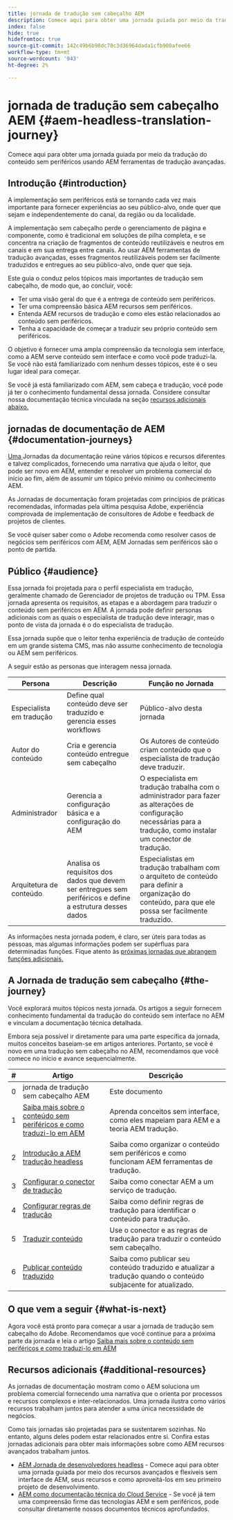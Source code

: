 ```yaml
---
title: jornada de tradução sem cabeçalho AEM
description: Comece aqui para obter uma jornada guiada por meio da tradução do conteúdo sem periféricos usando AEM ferramentas de tradução avançadas.
index: false
hide: true
hidefromtoc: true
source-git-commit: 142c49b6b98dc78c3d36964dada1cfb900afee66
workflow-type: tm+mt
source-wordcount: '943'
ht-degree: 2%

---
```


# jornada de tradução sem cabeçalho AEM {#aem-headless-translation-journey}

Comece aqui para obter uma jornada guiada por meio da tradução do conteúdo sem periféricos usando AEM ferramentas de tradução avançadas.

## Introdução {#introduction}

A implementação sem periféricos está se tornando cada vez mais importante para fornecer experiências ao seu público-alvo, onde quer que sejam e independentemente do canal, da região ou da localidade.

A implementação sem cabeçalho perde o gerenciamento de página e componente, como é tradicional em soluções de pilha completa, e se concentra na criação de fragmentos de conteúdo reutilizáveis e neutros em canais e em sua entrega entre canais. Ao usar AEM ferramentas de tradução avançadas, esses fragmentos reutilizáveis podem ser facilmente traduzidos e entregues ao seu público-alvo, onde quer que seja.

Este guia o conduz pelos tópicos mais importantes de tradução sem cabeçalho, de modo que, ao concluir, você:

* Ter uma visão geral do que é a entrega de conteúdo sem periféricos.
* Ter uma compreensão básica AEM recursos sem periféricos.
* Entenda AEM recursos de tradução e como eles estão relacionados ao conteúdo sem periféricos.
* Tenha a capacidade de começar a traduzir seu próprio conteúdo sem periféricos.

O objetivo é fornecer uma ampla compreensão da tecnologia sem interface, como a AEM serve conteúdo sem interface e como você pode traduzi-la. Se você não está familiarizado com nenhum desses tópicos, este é o seu lugar ideal para começar.

Se você já está familiarizado com AEM, sem cabeça e tradução, você pode já ter o conhecimento fundamental dessa jornada. Considere consultar nossa documentação técnica vinculada na seção [recursos adicionais abaixo.](#additional-resources)

## jornadas de documentação de AEM {#documentation-journeys}

[Uma ](/help/journey-documentation/home.md) Jornadas da documentação reúne vários tópicos e recursos diferentes e talvez complicados, fornecendo uma narrativa que ajuda o leitor, que pode ser novo em AEM, entender e resolver um problema comercial do início ao fim, além de assumir um tópico prévio mínimo ou conhecimento AEM.

As Jornadas de documentação foram projetadas com princípios de práticas recomendadas, informadas pela última pesquisa Adobe, experiência comprovada de implementação de consultores de Adobe e feedback de projetos de clientes.

Se você quiser saber como o Adobe recomenda como resolver casos de negócios sem periféricos com AEM, AEM Jornadas sem periféricos são o ponto de partida.

## Público {#audience}

Essa jornada foi projetada para o perfil especialista em tradução, geralmente chamado de Gerenciador de projetos de tradução ou TPM. Essa jornada apresenta os requisitos, as etapas e a abordagem para traduzir o conteúdo sem periféricos em AEM. A jornada pode definir personas adicionais com as quais o especialista de tradução deve interagir, mas o ponto de vista da jornada é o do especialista de tradução.

Essa jornada supõe que o leitor tenha experiência de tradução de conteúdo em um grande sistema CMS, mas não assume conhecimento de tecnologia ou AEM sem periféricos.

A seguir estão as personas que interagem nessa jornada.

| Persona | Descrição | Função no Jornada |
|---|---|---|
| Especialista em tradução | Define qual conteúdo deve ser traduzido e gerencia esses workflows | Público-alvo desta jornada |
| Autor do conteúdo | Cria e gerencia conteúdo entregue sem cabeçalho | Os Autores de conteúdo criam conteúdo que o especialista de tradução deve traduzir. |
| Administrador | Gerencia a configuração básica e a configuração do AEM | O especialista em tradução trabalha com o administrador para fazer as alterações de configuração necessárias para a tradução, como instalar um conector de tradução. |
| Arquitetura de conteúdo | Analisa os requisitos dos dados que devem ser entregues sem periféricos e define a estrutura desses dados | Especialistas em tradução trabalham com o arquiteto de conteúdo para definir a organização do conteúdo, para que ele possa ser facilmente traduzido. |

As informações nesta jornada podem, é claro, ser úteis para todas as pessoas, mas algumas informações podem ser supérfluas para determinadas funções. Fique atento às [próximas jornadas que abrangem funções adicionais.](/help/journey-documentation/home.md#journeys)

## A Jornada de tradução sem cabeçalho {#the-journey}

Você explorará muitos tópicos nesta jornada. Os artigos a seguir fornecem conhecimento fundamental da tradução do conteúdo sem interface no AEM e vinculam a documentação técnica detalhada.

Embora seja possível ir diretamente para uma parte específica da jornada, muitos conceitos baseiam-se em artigos anteriores. Portanto, se você é novo em uma tradução sem cabeçalho no AEM, recomendamos que você comece no início e avance sequencialmente.

| # | Artigo | Descrição |
|---|---|---|
| 0 | jornada de tradução sem cabeçalho AEM | Este documento |
| 1 | [Saiba mais sobre o conteúdo sem periféricos e como traduzi-lo em AEM](learn-about.md) | Aprenda conceitos sem interface, como eles mapeiam para AEM e a teoria AEM tradução. |
| 2 | [Introdução a AEM tradução headless](getting-started.md) | Saiba como organizar o conteúdo sem periféricos e como funcionam AEM ferramentas de tradução. |
| 3 | [Configurar o conector de tradução](configure-connector.md) | Saiba como conectar AEM a um serviço de tradução. |
| 4 | [Configurar regras de tradução](translation-rules.md) | Saiba como definir regras de tradução para identificar o conteúdo para tradução. |
| 5 | [Traduzir conteúdo](translate-content.md) | Use o conector e as regras de tradução para traduzir o conteúdo sem cabeçalho. |
| 6 | [Publicar conteúdo traduzido](publish-content.md) | Saiba como publicar seu conteúdo traduzido e atualizar a tradução quando o conteúdo subjacente for atualizado. |

## O que vem a seguir {#what-is-next}

Agora você está pronto para começar a usar a jornada de tradução sem cabeçalho do Adobe. Recomendamos que você continue para a próxima parte da jornada e leia o artigo [Saiba mais sobre o conteúdo sem periféricos e como traduzi-lo em AEM](learn-about.md)

## Recursos adicionais {#additional-resources}

As jornadas de documentação mostram como o AEM soluciona um problema comercial fornecendo uma narrativa que o orienta por processos e recursos complexos e inter-relacionados. Uma jornada ilustra como vários recursos trabalham juntos para atender a uma única necessidade de negócios.

Como tais jornadas são projetadas para se sustentarem sozinhas. No entanto, alguns deles podem estar relacionados entre si. Confira estas jornadas adicionais para obter mais informações sobre como AEM recursos avançados trabalham juntos.

* [AEM Jornada de desenvolvedores headless](/help/journey-headless/developer/overview.md)  - Comece aqui para obter uma jornada guiada por meio dos recursos avançados e flexíveis sem interface de AEM, seus recursos e como aproveitá-los em seu primeiro projeto de desenvolvimento.
* [AEM como documentação técnica do Cloud Service](https://experienceleague.adobe.com/docs/experience-manager-cloud-service.html?lang=pt-BR)  - Se você já tem uma compreensão firme das tecnologias AEM e sem periféricos, pode consultar diretamente nossos documentos técnicos aprofundados.
